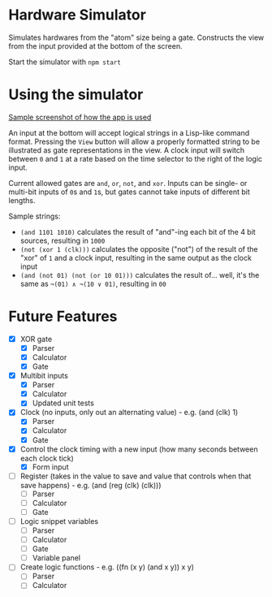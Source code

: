 # Hardware Simulator

Simulates hardwares from the "atom" size being a gate. Constructs
the view from the input provided at the bottom of the screen.

Start the simulator with `npm start`

# Using the simulator

[Sample screenshot of how the app is used](./example.png)

An input at the bottom will accept logical strings in a Lisp-like
command format. Pressing the `View` button will allow a properly
formatted string to be illustrated as gate representations in the
view. A clock input will switch between `0` and `1` at a rate based on
the time selector to the right of the logic input.

Current allowed gates are `and`, `or`, `not`, and `xor`. Inputs can be
single- or multi-bit inputs of `0`s and `1`s, but gates cannot take inputs
of different bit lengths.

Sample strings:

- `(and 1101 1010)` calculates the result of "and"-ing each bit of the 4 bit sources, resulting in `1000`
- `(not (xor 1 (clk)))` calculates the opposite ("not") of the result of the "xor" of `1` and a clock input, resulting in the same output as the clock input
- `(and (not 01) (not (or 10 01)))` calculates the result of... well, it's the same as `¬(01) ∧ ¬(10 ∨ 01)`, resulting in `00`

# Future Features

- [x] XOR gate
  - [x] Parser
  - [x] Calculator
  - [x] Gate
- [x] Multibit inputs
  - [x] Parser
  - [x] Calculator
  - [x] Updated unit tests
- [x] Clock (no inputs, only out an alternating value) - e.g. (and (clk) 1)
  - [x] Parser
  - [x] Calculator
  - [x] Gate
- [x] Control the clock timing with a new input (how many seconds between each clock tick)
  - [x] Form input
- [ ] Register (takes in the value to save and value that controls when that save happens) - e.g. (and (reg (clk) (clk)))
  - [ ] Parser
  - [ ] Calculator
  - [ ] Gate
- [ ] Logic snippet variables
  - [ ] Parser
  - [ ] Calculator
  - [ ] Gate
  - [ ] Variable panel
- [ ] Create logic functions - e.g. ((fn (x y) (and x y)) x y)
  - [ ] Parser
  - [ ] Calculator
